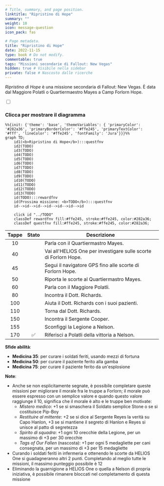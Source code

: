 ```yaml
---
# Title, summary, and page position.
linktitle: "Ripristino di Hope"
summary: ""
weight: 10
icon: message-question
icon_pack: fas

# Page metadata.
title: "Ripristino di Hope"
date: 2022-11-15
type: book # Do not modify.
commentable: true
tags: "Missioni secondarie di Fallout: New Vegas"
hidden: true # Visibile nella sidebar
private: false # Nascosto dalle ricerche
---
```


<div class="fnv">


*Ripristino di Hope* è una missione secondaria di Fallout: New Vegas. È data dal Maggiore Polatli o  Quartiermaestro Mayes a Camp Forlorn Hope.


<section class="chart-collapse">
<input type="checkbox" name="collapse2" id="handle2">
<h3 class="handle">
<label for="handle2">Clicca per mostrare il diagramma</label>
</h3>
<div class="content">

```mermaid
%%{init: {'theme': 'base', 'themeVariables': { 'primaryColor': '#282a36', 'primaryBorderColor': '#ffe245', 'primaryTextColor': '#fff', 'lineColor': '#ffe245', 'fontFamily': 'Jura'}}}%%
graph TD;
    id1(<b>Ripristino di Hope</b>):::questfnv
    id2(TODO)
    id3(TODO)
    id4(TODO)
    id5(TODO)
    id6(TODO)
    id7(TODO) 
    id8(TODO)
    id9(TODO)
    id10(TODO)
    id11(TODO)
    id12(TODO)
    id13(TODO) 
    id(TODO):::rewardfnv
    id(Prossima missione: <b>TODO</b>):::questfnv
    id-->id-->id-->id-->id-->id-->id
    
    click id "../TODO"
    classDef rewardfnv fill:#ffe245, stroke:#ffe245, color:#282a36;
    classDef questfnv fill:#ffe245, stroke:#ffe245, color:#282a36;
```

</div>
</section>

| Tappe |       Stato        | Descrizione |
|:-----:|:------------------:| ----------- |
|                           10                          |            | Parla con il Quartiermastro Mayes.                                                                                                                                          |
|                           40                          |            | Vai all'HELIOS One per investigare sulle scorte di Forlorn Hope.                                                                                                            |
|                           45                          |            | Segui il navigatore GPS fino alle scorte di Forlorn Hope.                                                                                                                   |
|                           50                          |            | Riporta le scorte al Quartiermastro Mayes.                                                                                                                                  |
|                           60                          |            | Parla con il Maggiore Polatli.                                                                                                                                              |
|                           80                          |            | Incontra il Dott. Richards.                                                                                                                                                 |
|                          100                          |            | Aiuta il Dott. Richards con i suoi pazienti.                                                                                                                                |
|                          110                          |            | Torna dal Dott. Richards.                                                                                                                                                   |
|                          150                          |            | Incontra il Sergente Cooper.                                                                                                                                                |
|                          155                          |            | Sconfiggi la Legione a Nelson.                                                                                                                                              |
|                          170                          | :white_check_mark: | Riferisci a Polatli della vittoria a Nelson.                                                                                                                                |



**Sfide abilità**:
- **Medicina 35**: per curare i soldati feriti, usando mezzi di fortuna
- **Medicina 50**: per curare il paziente ferito alla gamba
- **Medicina 75**: per curare il paziente ferito da un'esplosione



**Note**:
- Anche se non esplicitamente segnate, è possibile completare queste missioni per migliorare il morale fra le truppe a Forlorn; il morale può essere espresso con un semplice valore e quando questo valore raggiunge il 10, significa che il morale è alto e le truppe ben motivate:
  - *Mistero medico*: +1 se si smaschera il Soldato semplice Stone o se si costituisce Pip-Boy
  - *Restituire al mittente*: +2 se si dice al Sergente Reyes la verità su Capo Hanlon, +3 se si mantiene il segreto di Hanlon e Reyes si unisce al patto di segretezza
  - *Spirito di squadra*: +1 ogni 10 orecchie della Legione, per un massimo di +3 per 30 orecchie
  - *Tags of Our Fallen* (nascosta): +1 per ogni 5 medagliette per cani consegnata, per un massimo di +3 per 15 medagliette 
- Curando i soldati feriti in infermeria e ottenendo le scorte da HELIOS One si guadagneranno altri 2 punti. Completando al meglio tutte le missioni, il massimo punteggio possibile è 12
- Eliminando la guarnigione a HELIOS One o quella a Nelson di propria iniziativa, è possibile rimanere bloccati nel completamento di questa missione


</div>


